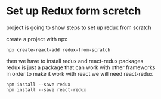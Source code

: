 # Set up Redux form scretch

project is going to show steps to set up redux from scratch 

create a project with npx

```
npx create-react-add redux-from-scratch
```

then we have to install redux and react-redux packages <br/>
redux is just a package that can work with other frameworks <br/>
in order to make it work with react we will need react-redux

```
npm install --save redux
npm install --save react-redux
```

